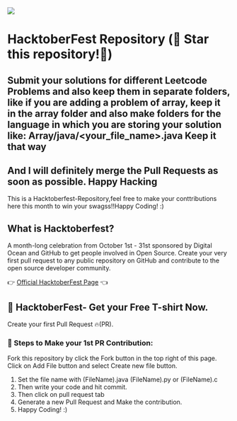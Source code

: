 <img src="https://hacktoberfest.digitalocean.com/_nuxt/img/logo-hacktoberfest-full.f42e3b1.svg">

# HacktoberFest Repository (🌟 Star this repository!🌟)
## Submit your solutions for different Leetcode Problems and also keep them in separate folders, like if you are adding a problem of array, keep it in the array folder and also make folders for the language in which you are storing your solution like: Array/java/<your_file_name>.java Keep it that way

## And I will definitely merge the Pull Requests as soon as possible. Happy Hacking


This is a Hacktoberfest-Repository,feel free to make your conttributions here this month to win your swagss!!Happy Coding! :)

## What is Hacktoberfest?
A month-long celebration from October 1st - 31st sponsored by Digital Ocean and GitHub to get people involved in Open Source. Create your very first pull request to any public repository on GitHub and contribute to the open source developer community.

👉 <a href="https://hacktoberfest.digitalocean.com/">Official HacktoberFest Page</a> 👈

## 👕 HacktoberFest- Get your Free T-shirt Now.
Create your first Pull Request 🔥(PR).

### 👣 Steps to Make your 1st PR Contribution:
Fork this repository by click the Fork button in the top right of this page.
Click on Add File button and select Create new file button.
1) Set the file name with (FileName).java (FileName).py or (FileName).c 
2) Then write your code and hit commit.
3) Then click on pull request tab 
4) Generate a new Pull Request and Make the contribution.
5) Happy Coding! :)

